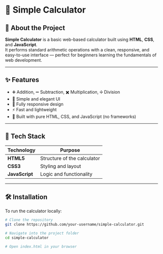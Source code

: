 # 🔢 Simple Calculator

## 🌟 About the Project
**Simple Calculator** is a basic web-based calculator built using **HTML**, **CSS**, and **JavaScript**.  
It performs standard arithmetic operations with a clean, responsive, and easy-to-use interface — perfect for beginners learning the fundamentals of web development.

---

## ✨ Features
- ➕ Addition, ➖ Subtraction, ✖️ Multiplication, ➗ Division  
- 🎨 Simple and elegant UI  
- 📱 Fully responsive design  
- ⚡ Fast and lightweight  
- 🧩 Built with pure HTML, CSS, and JavaScript (no frameworks)

---

## 🧰 Tech Stack
| Technology | Purpose |
|-------------|----------|
| **HTML5** | Structure of the calculator |
| **CSS3** | Styling and layout |
| **JavaScript** | Logic and functionality |

---

## 🛠️ Installation
To run the calculator locally:

```bash
# Clone the repository
git clone https://github.com/your-username/simple-calculator.git

# Navigate into the project folder
cd simple-calculator

# Open index.html in your browser
